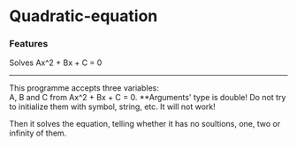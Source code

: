 # Quadratic-equation

### Features
Solves Ax^2 + Bx + C = 0 
***
This programme accepts three variables:  
A, B and C from Ax^2 + Bx + C = 0.
**Arguments' type is double! Do not try to initialize them with symbol, string, etc. It will not work!

Then it solves the equation, telling whether it has no soultions, one, two or infinity of them.
